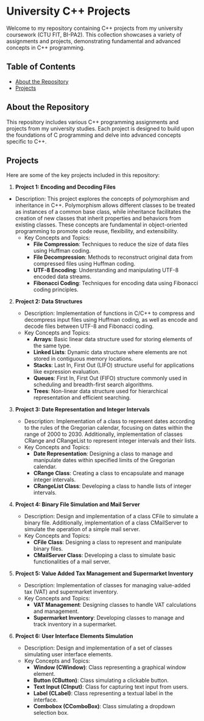 # University C++ Projects

Welcome to my repository containing C++ projects from my university coursework (CTU FIT, BI-PA2). This collection showcases a variety of assignments and projects, demonstrating fundamental and advanced concepts in C++ programming.

## Table of Contents

- [About the Repository](#about-the-repository)
- [Projects](#projects)

## About the Repository

This repository includes various C++ programming assignments and projects from my university studies. Each project is designed to build upon the foundations of C programming and delve into advanced concepts specific to C++.

## Projects

Here are some of the key projects included in this repository:

1. **Project 1: Encoding and Decoding Files**
- Description: This project explores the concepts of polymorphism and inheritance in C++. Polymorphism allows different classes to be treated as instances of a common base class, while inheritance facilitates the creation of new classes that inherit properties and behaviors from existing classes. These concepts are fundamental in object-oriented programming to promote code reuse, flexibility, and extensibility.
   - Key Concepts and Topics:
     - **File Compression**: Techniques to reduce the size of data files using Huffman coding.
     - **File Decompression**: Methods to reconstruct original data from compressed files using Huffman coding.
     - **UTF-8 Encoding**: Understanding and manipulating UTF-8 encoded data streams.
     - **Fibonacci Coding**: Techniques for encoding data using Fibonacci coding principles.

2. **Project 2: Data Structures**
   - Description: Implementation of functions in C/C++ to compress and decompress input files using Huffman coding, as well as encode and decode files between UTF-8 and Fibonacci coding.
   - Key Concepts and Topics:
     - **Arrays**: Basic linear data structure used for storing elements of the same type.
     - **Linked Lists**: Dynamic data structure where elements are not stored in contiguous memory locations.
     - **Stacks**: Last In, First Out (LIFO) structure useful for applications like expression evaluation.
     - **Queues**: First In, First Out (FIFO) structure commonly used in scheduling and breadth-first search algorithms.
     - **Trees**: Non-linear data structure used for hierarchical representation and efficient searching.

3. **Project 3: Date Representation and Integer Intervals**
   - Description: Implementation of a class to represent dates according to the rules of the Gregorian calendar, focusing on dates within the range of 2000 to 2030. Additionally, implementation of classes CRange and CRangeList to represent integer intervals and their lists.
   - Key Concepts and Topics:
     - **Date Representation**: Designing a class to manage and manipulate dates within specified limits of the Gregorian calendar.
     - **CRange Class**: Creating a class to encapsulate and manage integer intervals.
     - **CRangeList Class**: Developing a class to handle lists of integer intervals.

4. **Project 4: Binary File Simulation and Mail Server**
   - Description: Design and implementation of a class CFile to simulate a binary file. Additionally, implementation of a class CMailServer to simulate the operation of a simple mail server.
   - Key Concepts and Topics:
     - **CFile Class**: Designing a class to represent and manipulate binary files.
     - **CMailServer Class**: Developing a class to simulate basic functionalities of a mail server.

5. **Project 5: Value Added Tax Management and Supermarket Inventory**
   - Description: Implementation of classes for managing value-added tax (VAT) and supermarket inventory.
   - Key Concepts and Topics:
     - **VAT Management**: Designing classes to handle VAT calculations and management.
     - **Supermarket Inventory**: Developing classes to manage and track inventory in a supermarket.

6. **Project 6: User Interface Elements Simulation**
   - Description: Design and implementation of a set of classes simulating user interface elements.
   - Key Concepts and Topics:
     - **Window (CWindow)**: Class representing a graphical window element.
     - **Button (CButton)**: Class simulating a clickable button.
     - **Text Input (CInput)**: Class for capturing text input from users.
     - **Label (CLabel)**: Class representing a textual label in the interface.
     - **Combobox (CComboBox)**: Class simulating a dropdown selection box.

